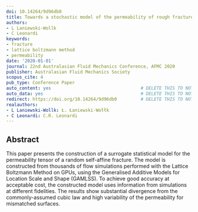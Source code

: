 ```yaml
---
doi: 10.14264/9d96db0
title: Towards a stochastic model of the permeability of rough fractures
authors:
- L Laniewski-Wollk
- C Leonardi
keywords:
- fracture
- lattice boltzmann method
- permeability
date: '2020-01-01'
journal: 22nd Australasian Fluid Mechanics Conference, AFMC 2020
publisher: Australasian Fluid Mechanics Society
scopus_cite: 4
pub_type: Conference Paper
auto_content: yes                                  # DELETE THIS TO NOT AUTO GENERATE CONTENT
auto_data: yes                                     # DELETE THIS TO NOT AUTO GENERATE METADATA
redirect: https://doi.org/10.14264/9d96db0         # DELETE THIS TO NOT REDIRECT
realauthors:
- L Laniewski-Wollk: Ł. Łaniewski-Wołłk
- C Leonardi: C.R. Leonardi
---
```



## Abstract
This paper presents the construction of a surrogate statistical model for the permeability tensor of a random self-affine fracture. The model is constructed from thousands of flow simulations performed with the Lattice Boltzmann Method on GPUs, using the Generalised Additive Models for Location Scale and Shape (GAMLSS). To achieve good accuracy at acceptable cost, the constructed model uses information from simulations at different fidelities. The results show substantial divergence from the commonly-assumed cubic law and high variability of the permeability for mismatched surfaces.
